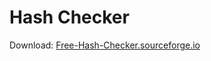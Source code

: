 # Hash Checker
Download: <a href="http://free-hash-checker.sourceforge.io">Free-Hash-Checker.sourceforge.io</a>
